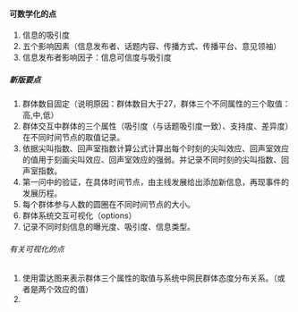 #### 可数学化的点
1. 信息的吸引度
2. 五个影响因素（信息发布者、话题内容、传播方式、传播平台、意见领袖）
3. 信息发布者影响因子：信息可信度与吸引度

##### 新版要点
1. 群体数目固定（说明原因：群体数目大于27，群体三个不同属性的三个取值：高,中,低）
2. 群体交互中群体的三个属性（吸引度（与话题吸引度一致）、支持度、差异度）在不同时间节点的取值记录。
3. 依据尖叫指数、回声室指数计算公式计算出每个时刻的尖叫效应、回声室效应的值用于刻画尖叫效应、回声室效应的强弱。并记录不同时刻的尖叫指数、回声室指数。
4. 第一问中的验证，在具体时间节点，由主线发展给出添加新信息，再现事件的发展历程。
5. 每个群体参与人数的圆圈在不同时间节点的大小。
6. 群体系统交互可视化（options）
7. 记录不同时刻信息的曝光度、吸引度、信息类型。

###### 有关可视化的点
1. 使用雷达图来表示群体三个属性的取值与系统中网民群体态度分布关系。（或者是两个效应的值）
2. 